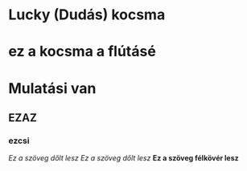 # Lucky (Dudás) kocsma
# ez a kocsma a flútásé
# Mulatási van
## EZAZ
### ezcsi
_Ez a szöveg dőlt lesz_
*Ez a szöveg dőlt lesz*
__Ez a szöveg félkövér lesz__